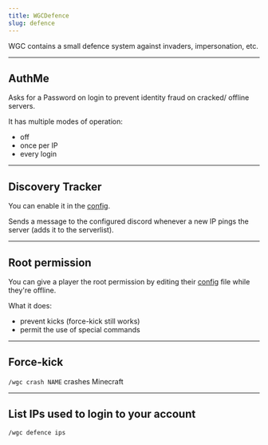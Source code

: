 ```yaml
---
title: WGCDefence
slug: defence
---
```


WGC contains a small defence system against invaders, impersonation, etc.

---

## AuthMe

Asks for a Password on login to prevent identity fraud on cracked/ offline servers.

It has multiple modes of operation:
- off
- once per IP
- every login

---

## Discovery Tracker

You can enable it in the [config][].

Sends a message to the configured discord whenever a new IP pings the server (adds it to the serverlist).

---

## Root permission

You can give a player the root permission by editing their [config][] file while they're offline.

What it does:
- prevent kicks (force-kick still works)
- permit the use of special commands

---

## Force-kick

`/wgc crash NAME` crashes Minecraft

---

## List IPs used to login to your account

`/wgc defence ips`


[config]: #config
